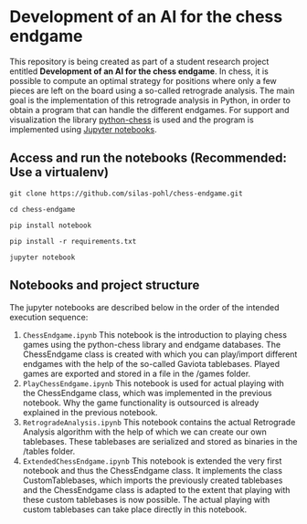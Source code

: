# Development of an AI for the chess endgame

This repository is being created as part of a student research project entitled **Development of an AI for the chess endgame**. In chess, it is possible to compute an optimal strategy for positions where only a few pieces are left on the board using a so-called retrograde analysis. The main goal is the implementation of this retrograde analysis in Python, in order to obtain a program that can handle the different endgames. For support and visualization the library [python-chess](https://python-chess.readthedocs.io/en/latest/) is used and the program is implemented using [Jupyter notebooks](https://jupyter.org/).

## Access and run the notebooks (Recommended: Use a virtualenv)

```
git clone https://github.com/silas-pohl/chess-endgame.git
```
```
cd chess-endgame
```
```
pip install notebook
```
```
pip install -r requirements.txt
```
```
jupyter notebook
```

## Notebooks and project structure
The jupyter notebooks are described below in the order of the intended execution sequence:
1. `ChessEndgame.ipynb` This notebook is the introduction to playing chess games using the python-chess library and endgame databases. The ChessEndgame class is created with which you can play/import different endgames with the help of the so-called Gaviota tablebases. Played games are exported and stored in a file in the /games folder.
2. `PlayChessEndgame.ipynb` This notebook is used for actual playing with the ChessEndgame class, which was implemented in the previous notebook. Why the game functionality is outsourced is already explained in the previous notebook.
3. `RetrogradeAnalysis.ipynb` This notebook contains the actual Retrograde Analysis algorithm with the help of which we can create our own tablebases. These tablebases are serialized and stored as binaries in the /tables folder.
4. `ExtendedChessEndgame.ipynb` This notebook is extended the very first notebook and thus the ChessEndgame class. It implements the class CustomTablebases, which imports the previously created tablebases and the ChessEndgame class is adapted to the extent that playing with these custom tablebases is now possible. The actual playing with custom tablebases can take place directly in this notebook.
